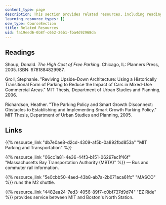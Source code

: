 ```yaml
---
content_type: page
description: This section provides related resources, including readings and links.
learning_resource_types: []
ocw_type: CourseSection
title: Related Resources
uid: fa19eed6-0b8f-c662-26b1-fba4d92968da
---
```


Readings
--------

Shoup, Donald. _The High Cost of Free Parking_. Chicago, IL: Planners Press, 2005. ISBN: 9781884829987.

Groll, Stephanie. "Reviving Upside-Down Architecture: Using a Historically Transitional Form of Parking to Reduce the Impact of Cars in Mixed-Use Commercial Areas." MIT Thesis, Department of Urban Studies and Planning, 2006.

Richardson, Heather. "The Parking Policy and Smart Growth Disconnect: Obstacles to Establishing and Implementing Smart Growth Parking Policy." MIT Thesis, Department of Urban Studies and Planning, 2005.

Links
-----

{{% resource_link "db7e0ae8-d2cd-4309-af5b-0a892fbd853a" "MIT Parking and Transportation" %}}

{{% resource_link "06cc1a81-4e36-44f3-b151-06297ec1f46f" "Massachusetts Bay Transportation Authority (MBTA)" %}} — Bus and commuter rail information.

{{% resource_link "5e0cbb50-4aed-43b8-ab7a-2b071aca61fc" "MASCO" %}} runs the M2 shuttle.

{{% resource_link "4482ea24-7ed3-4056-89f7-c0bf737d9d74" "EZ Ride" %}} provides service between MIT and Boston's North Station.